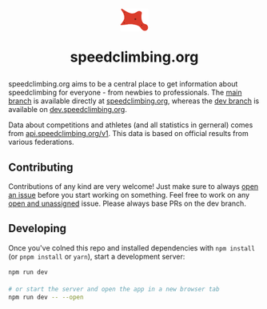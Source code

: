 <h1 align="center">
    <img src="https://github.com/speedclimbing/website/blob/dev/static/favicon.png?raw=true" height="45px"/>
    <p>speedclimbing.org</p>
</h1>

speedclimbing.org aims to be a central place to get information about speedclimbing for everyone - from newbies to professionals.
The [main branch](https://github.com/speedclimbing/website/tree/main) is available directly at [speedclimbing.org](https://speedclimbing.org), whereas the [dev branch](https://github.com/speedclimbing/website/tree/dev) is available on [dev.speedclimbing.org](https://dev.speedclimbing.org).

Data about competitions and athletes (and all statistics in gerneral) comes from [api.speedclimbing.org/v1](https://api.speedclimbing.org/v1). This data is based on official results from various federations.

## Contributing

Contributions of any kind are very welcome! Just make sure to always [open an issue](https://github.com/speedclimbing/website/issues) before you start working on something. Feel free to work on any [open and unassigned](https://github.com/speedclimbing/website/issues?q=is%3Aissue+is%3Aopen+no%3Aassignee) issue.
Please always base PRs on the dev branch.

## Developing

Once you've colned this repo and installed dependencies with `npm install` (or `pnpm install` or `yarn`), start a development server:

```bash
npm run dev

# or start the server and open the app in a new browser tab
npm run dev -- --open
```
